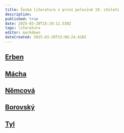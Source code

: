 ```yaml
---
title: Česká literatura v první polovině 19. století
description: 
published: true
date: 2025-03-20T15:19:11.538Z
tags: literatura
editor: markdown
dateCreated: 2025-03-20T15:08:24.418Z
---
```


## [Erben](/cs/literatura/ceska-lit-1pol-19stol/erben)
## [Mácha](/cs/literatura/ceska-lit-1pol-19stol/macha)
## [Němcová](/cs/literatura/ceska-lit-1pol-19stol/nemcova)
## [Borovský](/cs/literatura/ceska-lit-1pol-19stol/borovsky)
## [Tyl](/cs/literatura/ceska-lit-1pol-19stol/tyl)